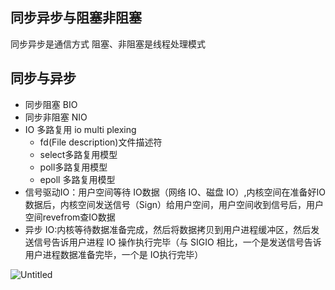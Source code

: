 ## 同步异步与阻塞非阻塞

同步异步是通信方式
阻塞、非阻塞是线程处理模式

## 同步与异步

- 同步阻塞  BIO
- 同步非阻塞 NIO
- IO 多路复用 io multi plexing
    - fd(File description)文件描述符
    - select多路复用模型
    - poll多路复用模型
    - epoll 多路复用模型
- 信号驱动IO：用户空间等待 IO数据（网络 IO、磁盘 IO）,内核空间在准备好IO数据后，内核空间发送信号（Sign）给用户空间，用户空间收到信号后，用户空间revefrom查IO数据
- 异步 IO:内核等待数据准备完成，然后将数据拷贝到用户进程缓冲区，然后发送信号告诉用户进程 IO 操作执行完毕（与 SIGIO 相比，一个是发送信号告诉用户进程数据准备完毕，一个是 IO执行完毕）



![Untitled](https://s3-us-west-2.amazonaws.com/secure.notion-static.com/af4566cf-76e7-4fbd-aeec-dbaed2437379/Untitled.png)